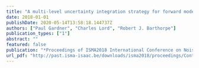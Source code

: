 ```yaml
---
title: "A multi-level uncertainty integration strategy for forward model-driven SHM"
date: 2018-01-01
publishDate: 2020-05-14T13:58:18.144737Z
authors: ["Paul Gardner", "Charles Lord", "Robert J. Barthorpe"]
publication_types: ["1"]
abstract: ""
featured: false
publication: "*Proceedings of ISMA2018 International Conference on Noise and Vibration Engineering*"
url_pdf: "http://past.isma-isaac.be/downloads/isma2018/proceedings/Contribution_388_proceeding_3.pdf"
---
```


